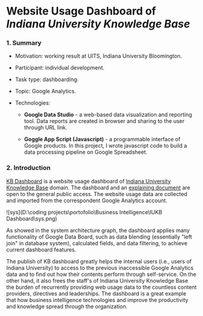 # Website Usage Dashboard of *Indiana University Knowledge Base*

### 1. Summary

- Motivation: working result at UITS, Indiana University Bloomington. 

- Participant: individual development.

- Task type: dashboarding.

- Topic: Google Analytics.

- Technologies: 

  - **Google Data Studio** - a web-based data visualization and reporting tool. Data reports are created in browser and sharing to the user through URL link. 

  - **Goggle App Script (Javascript)** - a programmable interface of Google products.  In this project, I wrote javascript code to build a data processing pipeline on Google Spreadsheet.


### 2. Introduction

[KB Dashboard](https://datastudio.google.com/u/0/reporting/1-L-U-sZUb5XXmHi4oEhGIF4sIzFNnETO/page/Clw5) is a website usage dashboard of [Indiana University Knowledge Base](https://kb.iu.edu/) domain. The dashboard and an [explaining document](https://kb.iu.edu/d/bdln) are open to the general public access. The website usage data are collected and imported from the correspondent Google Analytics account. 

![sys](D:\coding projects\portofolio\Business Intelligence\IUKB Dashboard\sys.png)

As showed in the system architecture graph, the dashboard applies many functionality of Google Data Board, such as data blending (essentially "left join" in database system), calculated fields, and data filtering, to achieve current dashboard features. 

The publish of KB dashboard greatly helps the internal users (i.e., users of Indiana University) to access to the previous inaccessible Google Analytics data and to find out how their contents perform through self-service. On the other hand, it also frees the staff's of Indiana University Knowledge Base the burden of recurrently providing web usage data to the countless content providers, directives and leaderships. The dashboard is a great example that how business intelligence technologies and improve the productivity and knowledge spread through the organization. 